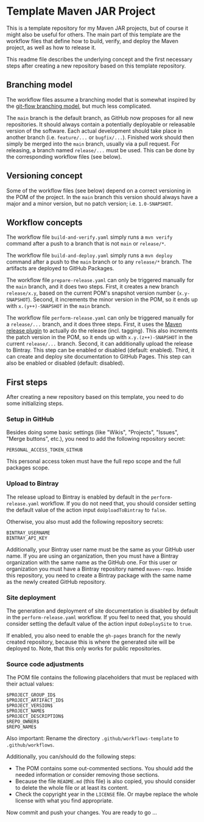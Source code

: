 # Template Maven JAR Project

This is a template repository for my Maven JAR projects, but of course it might also be useful for others. The main part of this template are the workflow files that define how to build, verify, and deploy the Maven project, as well as how to release it.

This readme file describes the underlying concept and the first necessary steps after creating a new repository based on this template repository.

## Branching model

The workflow files assume a branching model that is somewhat inspired by the [git-flow branching model](https://nvie.com/posts/a-successful-git-branching-model/), but much less complicated.

The `main` branch is the default branch, as GitHub now proposes for all new repositories. It should always contain a potentially deployable or releasable version of the software. Each actual development should take place in another branch (i.e. `feature/...` or `bugfix/...`). Finished work should then simply be merged into the `main` branch, usually via a pull request. For releasing, a branch named `release/...` must be used. This can be done by the corresponding workflow files (see below).

## Versioning concept

Some of the workflow files (see below) depend on a correct versioning in the POM of the project. In the `main` branch this version should always have a major and a minor version, but no patch version; i.e. `1.0-SNAPSHOT`.

## Workflow concepts

The workflow file `build-and-verify.yaml` simply runs a `mvn verify` command after a push to a branch that is not `main` or `release/*`.

The workflow file `build-and-deploy.yaml` simply runs a `mvn deploy` command after a push to the `main` branch or to any `release/*` branch. The artifacts are deployed to GitHub Packages.

The workflow file `prepare-release.yaml` can only be triggered manually for the `main` branch, and it does two steps. First, it creates a new branch `release/x.y`, based on the current POM's snapshot version number (`x.y-SNAPSHOT`). Second, it increments the minor version in the POM, so it ends up with `x.(y++)-SNAPSHOT` in the `main` branch.

The workflow file `perform-release.yaml` can only be triggered manually for a `release/...` branch, and it does three steps. First, it uses the [Maven release plugin](https://maven.apache.org/maven-release/maven-release-plugin/) to actually do the release (incl. tagging). This also increments the patch version in the POM, so it ends up with `x.y.(z++)-SNAPSHOT` in the current `release/...` branch. Second, it can additionally upload the release to Bintray. This step can be enabled or disabled (default: enabled). Third, it can create and deploy site documentation to GitHub Pages. This step can also be enabled or disabled (default: disabled).

## First steps

After creating a new repository based on this template, you need to do some initializing steps.

### Setup in GitHub

Besides doing some basic settings (like "Wikis", "Projects", "Issues", "Merge buttons", etc.), you need to add the following repository secret:

	PERSONAL_ACCESS_TOKEN_GITHUB

This personal access token must have the full repo scope and the full packages scope.

### Upload to Bintray

The release upload to Bintray is enabled by default in the `perform-release.yaml` workflow. If you do not need that, you should consider setting the default value of the action input `doUploadToBintray` to `false`.

Otherwise, you also must add the following repository secrets:

	BINTRAY_USERNAME
	BINTRAY_API_KEY

Additionally, your Bintray user name must be the same as your GitHub user name. If you are using an organization, then you must have a Bintray organization with the same name as the GitHub one. For this user or organization you must have a Bintray repository named `maven-repo`. Inside this repository, you need to create a Bintray package with the same name as the newly created GitHub repository.

### Site deployment

The generation and deployment of site documentation is disabled by default in the `perform-release.yaml` workflow. If you feel to need that, you should consider setting the default value of the action input `doDeploySite` to `true`.

If enabled, you also need to enable the `gh-pages` branch for the newly created repository, because this is where the generated site will be deployed to. Note, that this only works for public repositories.

### Source code adjustments

The POM file contains the following placeholders that must be replaced with their actual values:

	$PROJECT_GROUP_ID$
	$PROJECT_ARTIFACT_ID$
	$PROJECT_VERSION$
	$PROJECT_NAME$
	$PROJECT_DESCRIPTION$
	$REPO_OWNER$
	$REPO_NAME$

Also important: Rename the directory `.github/workflows-template` to `.github/workflows`.

Additionally, you can/should do the following steps:

- The POM contains some out-commented sections. You should add the needed information or consider removing those sections.
- Because the file `README.md` (this file) is also copied, you should consider to delete the whole file or at least its content.
- Check the copyright year in the `LICENSE` file. Or maybe replace the whole license with what you find appropriate.

Now commit and push your changes. You are ready to go ...
